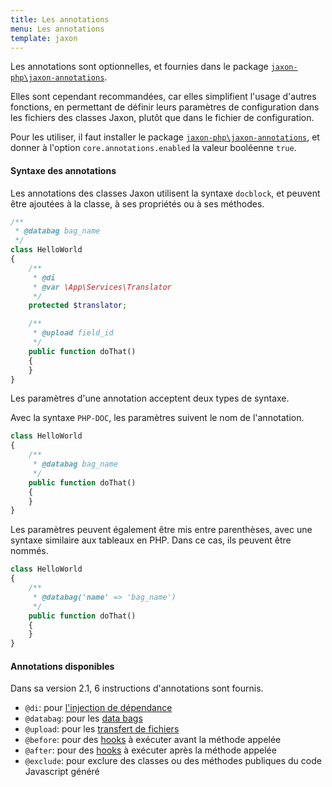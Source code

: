 ```yaml
---
title: Les annotations
menu: Les annotations
template: jaxon
---
```


Les annotations sont optionnelles, et fournies dans le package [`jaxon-php\jaxon-annotations`](https://github.com/jaxon-php\jaxon-annotations).

Elles sont cependant recommandées, car elles simplifient l'usage d'autres fonctions, en permettant de définir leurs paramètres de configuration dans les fichiers des classes Jaxon, plutôt que dans le fichier de configuration.

Pour les utiliser, il faut installer le package [`jaxon-php\jaxon-annotations`](https://github.com/jaxon-php\jaxon-annotations), et donner à l'option `core.annotations.enabled` la valeur booléenne `true`.

#### Syntaxe des annotations

Les annotations des classes Jaxon utilisent la syntaxe `docblock`, et peuvent être ajoutées à la classe, à ses propriétés ou à ses méthodes.

```php
/**
 * @databag bag_name
 */
class HelloWorld
{
    /**
     * @di
     * @var \App\Services\Translator
     */
    protected $translator;

    /**
     * @upload field_id
     */
    public function doThat()
    {
    }
}
```

Les paramètres d'une annotation acceptent deux types de syntaxe.

Avec la syntaxe `PHP-DOC`, les paramètres suivent le nom de l'annotation.

```php
class HelloWorld
{
    /**
     * @databag bag_name
     */
    public function doThat()
    {
    }
}
```

Les paramètres peuvent également être mis entre parenthèses, avec une syntaxe similaire aux tableaux en PHP.
Dans ce cas, ils peuvent être nommés.

```php
class HelloWorld
{
    /**
     * @databag('name' => 'bag_name')
     */
    public function doThat()
    {
    }
}
```

#### Annotations disponibles

Dans sa version 2.1, 6 instructions d'annotations sont fournis.

- `@di`: pour [l'injection de dépendance](../../05.features/03.dependency-injection/)
- `@databag`: pour les [data bags](../../05.features/04.databags/)
- `@upload`: pour les [transfert de fichiers](../../05.features/06.upload/)
- `@before`: pour des [hooks](../../05.features/05.hooks/) à exécuter avant la méthode appelée
- `@after`: pour des [hooks](../../05.features/05.hooks/) à exécuter après la méthode appelée
- `@exclude`: pour exclure des classes ou des méthodes publiques du code Javascript généré
